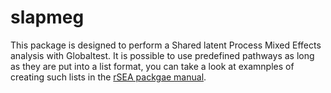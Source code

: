 # slapmeg
This package is designed to perform a Shared latent Process Mixed Effects analysis with Globaltest.
It is possible to use predefined pathways as long as they are put into a list format, you can take a look at examnples of creating such lists in the [rSEA packgae manual](https://github.com/mitra-ep/rSEA).
